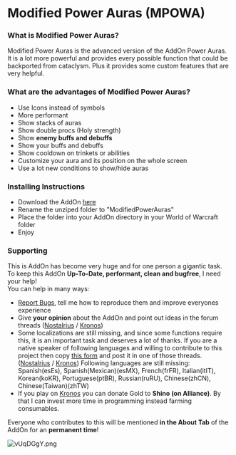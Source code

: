 # Modified Power Auras (MPOWA) #

### What is Modified Power Auras? ###

Modified Power Auras is the advanced version of the AddOn Power Auras. It is a lot more powerful and provides every possible function that could be backported from cataclysm. Plus it provides some custom features that are very helpful.


### What are the advantages of Modified Power Auras? ###

* Use Icons instead of symbols
* More performant
* Show stacks of auras
* Show double procs (Holy strength)
* Show **enemy buffs and debuffs**
* Show your buffs and debuffs
* Show cooldown on trinkets or abilities
* Customize your aura and its position on the whole screen
* Use a lot new conditions to show/hide auras


### Installing Instructions ###


* Download the AddOn [here](https://bitbucket.org/Albea/modifiedpowerauras/downloads)
* Rename the unziped folder to "ModifiedPowerAuras"
* Place the folder into your AddOn directory in your World of Warcraft folder
* Enjoy

### Supporting ###

This is AddOn has become very huge and for one person a gigantic task.  
To keep this AddOn **Up-To-Date, performant, clean and bugfree**, I need your help!   
You can help in many ways:

* [Report Bugs](https://bitbucket.org/Albea/modifiedpowerauras/issues?status=new&status=open), tell me how to reproduce them and improve everyones experience
* Give **your opinion** about the AddOn and point out ideas in the forum threads ([Nostalrius](http://forum.nostalrius.org/viewtopic.php?f=63&t=18251) / [Kronos](http://forum.twinstar.cz/showthread.php/98983-RELEASE-Modified-Power-Auras))
* Some localizations are still missing, and since some functions require this, it is an important task and deserves a lot of thanks. If you are a native speaker of following languages and willing to contribute to this project then copy [this form](https://bitbucket.org/Albea/modifiedpowerauras/src/bcdb2cda053bbacadfad048d0854318dbef68957/localization/?at=master) and post it in one of those threads. ([Nostalrius](http://forum.nostalrius.org/viewtopic.php?f=63&t=18251) / [Kronos](http://forum.twinstar.cz/showthread.php/98983-RELEASE-Modified-Power-Auras))
Following languages are still missing: Spanish(esEs), Spanish(Mexican)(esMX), French(frFR), Italian(itIT), Korean(koKR), Portuguese(ptBR), Russian(ruRU), Chinese(zhCN), Chinese(Taiwan)(zhTW)
* If you play on [Kronos](http://www.kronos-wow.com/) you can donate Gold to **Shino (on Alliance)**. By that I can invest more time in programming instead farming consumables.

Everyone who contributes to this will be mentioned **in the About Tab** of the AddOn for an **permanent time**!

![vUqDGgY.png](http://i.imgur.com/j3dafbX.png)